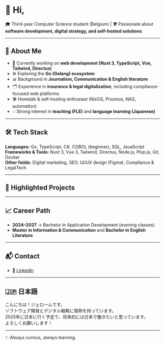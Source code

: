 # 👋 Hi, 

🎓 Third-year Computer Science student (Belgium) | 
🌍 Passionate about **software development, digital strategy, and self-hosted solutions**  

---

## 🚀 About Me
- 🎯 Currently working on **web development (Nuxt 3, TypeScript, Vue, Tailwind, Directus)**  
- ⚙️ Exploring the **Go (Golang) ecosystem** 
- 📊 Background in **Journalism, Communication & English literature**  
- 🗂 Experience in **insurance & legal digitalization**, including compliance-focused web platforms  
- 🛠 Homelab & self-hosting enthusiast (NixOS, Proxmox, NAS, automation)  
- 💡 Strong interest in **teaching (FLE)** and **language learning (Japanese)**  

---

## 🛠 Tech Stack
**Languages:** Go, TypeScript, C#, COBOL (beginner), SQL, JavaScript  
**Frameworks & Tools:** Nuxt 3, Vue 3, Tailwind, Directus, Node.js, Plop.js, Git, Docker  
**Other fields:** Digital marketing, SEO, UI/UX design (Figma), Compliance & LegalTech  

---

## 🌟 Highlighted Projects

---

## 📈 Career Path
- **2024–2027** → Bachelor in Application Development (evening classes)  
- **Master in Information & Communication** and **Bachelor in English Literature**  

---

## 📬 Contact
- 💼 [LinkedIn]([https://linkedin.com/in/your-profile](https://www.linkedin.com/in/j%C3%A9r%C3%B4me-guisse/))  

---

## 🇯🇵 日本語
こんにちは！ジェロームです。  
ソフトウェア開発とデジタル戦略に情熱を持っています。  
2025年に日本に行く予定で、将来的には日本で働きたいと思っています。  
よろしくお願いします！  

---

✨ Always curious, always learning.  
